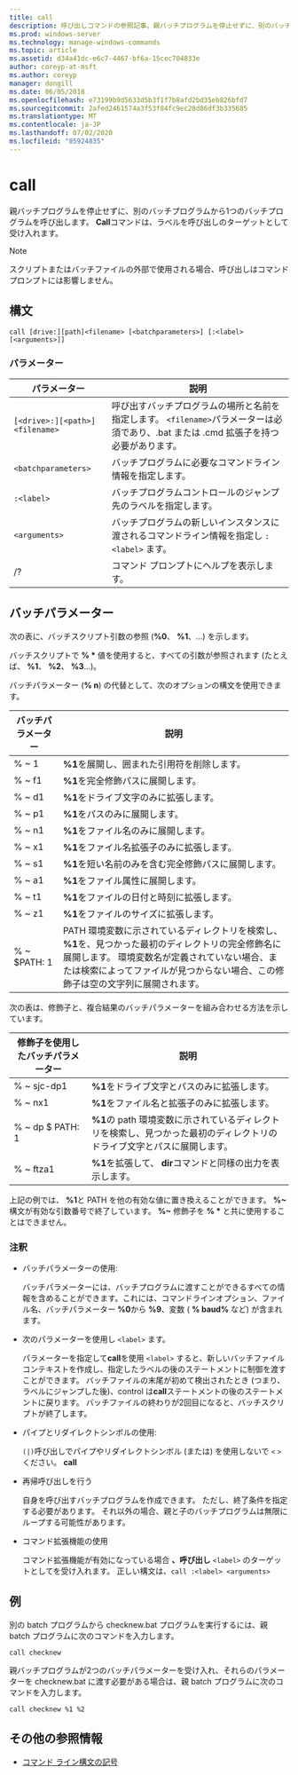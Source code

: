 ```yaml
---
title: call
description: 呼び出しコマンドの参照記事。親バッチプログラムを停止せずに、別のバッチプログラムから1つのバッチプログラムを呼び出します。
ms.prod: windows-server
ms.technology: manage-windows-commands
ms.topic: article
ms.assetid: d34a41dc-e6c7-4467-bf6a-15cec704833e
author: coreyp-at-msft
ms.author: coreyp
manager: dongill
ms.date: 06/05/2018
ms.openlocfilehash: e73199b9d5633d5b3f1f7b8afd2bd35eb826bfd7
ms.sourcegitcommit: 2afed2461574a3f53f84fc9ec28d86df3b335685
ms.translationtype: MT
ms.contentlocale: ja-JP
ms.lasthandoff: 07/02/2020
ms.locfileid: "85924835"
---
```

# <a name="call"></a>call

親バッチプログラムを停止せずに、別のバッチプログラムから1つのバッチプログラムを呼び出します。 **Call**コマンドは、ラベルを呼び出しのターゲットとして受け入れます。

> [!NOTE]
> スクリプトまたはバッチファイルの外部で使用される場合、呼び出しはコマンドプロンプトには影響しません。

## <a name="syntax"></a>構文

```
call [drive:][path]<filename> [<batchparameters>] [:<label> [<arguments>]]
```

### <a name="parameters"></a>パラメーター

| パラメーター | 説明 |
| --------- | ----------- |
| `[<drive>:][<path>]<filename>` | 呼び出すバッチプログラムの場所と名前を指定します。 `<filename>`パラメーターは必須であり、.bat または .cmd 拡張子を持つ必要があります。 |
| `<batchparameters>` | バッチプログラムに必要なコマンドライン情報を指定します。 |
| `:<label>` | バッチプログラムコントロールのジャンプ先のラベルを指定します。 |
| `<arguments>` | バッチプログラムの新しいインスタンスに渡されるコマンドライン情報を指定し `:<label>` ます。|
| /? | コマンド プロンプトにヘルプを表示します。 |

## <a name="batch-parameters"></a>バッチパラメーター

次の表に、バッチスクリプト引数の参照 (**%0**、 **%1**、...) を示します。

バッチスクリプトで **% &#42;** 値を使用すると、すべての引数が参照されます (たとえば、 **%1**、 **%2**、 **%3**...)。

バッチパラメーター (**% n**) の代替として、次のオプションの構文を使用できます。

| バッチパラメーター | 説明 |
| --------------- | ----------- |
| % ~ 1 | **%1**を展開し、囲まれた引用符を削除します。 |
| % ~ f1 | **%1**を完全修飾パスに展開します。 |
| % ~ d1 | **%1**をドライブ文字のみに拡張します。 |
| % ~ p1 | **%1**をパスのみに展開します。 |
| % ~ n1 | **%1**をファイル名のみに展開します。 |
| % ~ x1 | **%1**をファイル名拡張子のみに拡張します。 |
| % ~ s1 | **%1**を短い名前のみを含む完全修飾パスに展開します。 |
| % ~ a1 | **%1**をファイル属性に展開します。 |
| % ~ t1 | **%1**をファイルの日付と時刻に拡張します。 |
| % ~ z1 | **%1**をファイルのサイズに拡張します。 |
| % ~ $PATH: 1 | PATH 環境変数に示されているディレクトリを検索し、 **%1**を、見つかった最初のディレクトリの完全修飾名に展開します。 環境変数名が定義されていない場合、または検索によってファイルが見つからない場合、この修飾子は空の文字列に展開されます。 |

次の表は、修飾子と、複合結果のバッチパラメーターを組み合わせる方法を示しています。

| 修飾子を使用したバッチパラメーター | 説明 |
| ----------------------------- | ----------- |
| % ~ sjc-dp1 | **%1**をドライブ文字とパスのみに拡張します。 |
| % ~ nx1 | **%1**をファイル名と拡張子のみに拡張します。 |
| % ~ dp $ PATH: 1 | **%1**の path 環境変数に示されているディレクトリを検索し、見つかった最初のディレクトリのドライブ文字とパスに展開します。 |
| % ~ ftza1 | **%1**を拡張して、 **dir**コマンドと同様の出力を表示します。 |

上記の例では、 **%1**と PATH を他の有効な値に置き換えることができます。 **%~** 構文が有効な引数番号で終了しています。 **%~** 修飾子を **% &#42;** と共に使用することはできません。

### <a name="remarks"></a>注釈

- バッチパラメーターの使用:

    バッチパラメーターには、バッチプログラムに渡すことができるすべての情報を含めることができます。これには、コマンドラインオプション、ファイル名、バッチパラメーター **%0**から **%9**、変数 ( **% baud%** など) が含まれます。

- 次のパラメーターを使用し `<label>` ます。

    パラメーターを指定して**call**を使用 `<label>` すると、新しいバッチファイルコンテキストを作成し、指定したラベルの後のステートメントに制御を渡すことができます。 バッチファイルの末尾が初めて検出されたとき (つまり、ラベルにジャンプした後)、control は**call**ステートメントの後のステートメントに戻ります。 バッチファイルの終わりが2回目になると、バッチスクリプトが終了します。

- パイプとリダイレクトシンボルの使用:

    `(|)`呼び出しでパイプやリダイレクトシンボル (または) を使用しないで `<` `>` ください。 **call**

- 再帰呼び出しを行う

    自身を呼び出すバッチプログラムを作成できます。 ただし、終了条件を指定する必要があります。 それ以外の場合、親と子のバッチプログラムは無限にループする可能性があります。

- コマンド拡張機能の使用

    コマンド拡張機能が有効になっている場合 **、呼び出し** `<label>` のターゲットとしてを受け入れます。 正しい構文は、`call :<label> <arguments>`

## <a name="examples"></a>例

別の batch プログラムから checknew.bat プログラムを実行するには、親 batch プログラムに次のコマンドを入力します。

```
call checknew
```

親バッチプログラムが2つのバッチパラメーターを受け入れ、それらのパラメーターを checknew.bat に渡す必要がある場合は、親 batch プログラムに次のコマンドを入力します。

```
call checknew %1 %2
```

## <a name="additional-references"></a>その他の参照情報

- [コマンド ライン構文の記号](command-line-syntax-key.md)
